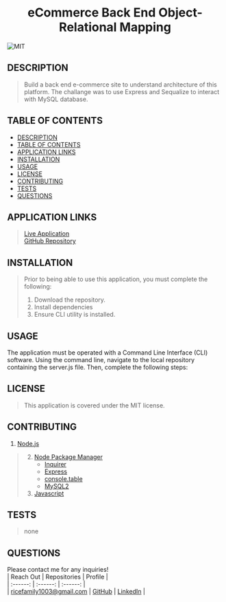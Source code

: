# <div align="center">**eCommerce Back End Object-Relational Mapping**</div>   
![MIT](https://img.shields.io/badge/License-MIT-blue.svg)  
  
## **DESCRIPTION**   
> Build a back end e-commerce site to understand architecture of this platform.  The challange was to use Express and Sequalize to interact with MySQL database.  
  
## **TABLE OF CONTENTS**  
* [DESCRIPTION](#DESCRIPTION)  
* [TABLE OF CONTENTS](#TABLE-OF-CONTENTS)  
* [APPLICATION LINKS](#APPLICATION-LINKS) 
* [INSTALLATION](#INSTALLATION)  
* [USAGE](#USAGE)  
* [LICENSE](#LICENSE)  
* [CONTRIBUTING](#CONTRIBUTING)  
* [TESTS](#TESTS)  
* [QUESTIONS](#QUESTIONS)  
  
## **APPLICATION LINKS**   
> [Live Application](https://github.com/jeremyrice98/e-commerce)  
> [GitHub Repository](https://github.com/jeremyrice98/e-commerce)  
  
## **INSTALLATION**   
> Prior to being able to use this application, you must complete the following:  
>   1. Download the repository.  
>   2. Install dependencies   
>   3. Ensure CLI utility is installed.   
  
## **USAGE**  
The application must be operated with a Command Line Interface (CLI) software. Using the command line, navigate to the local repository containing the server.js file. Then, complete the following steps:  
  
## **LICENSE**  
> This application is covered under the MIT license.
  
## **CONTRIBUTING**  
1. [Node.js](https://nodejs.org/en/)
> 2. [Node Package Manager](https://www.npmjs.com/)
>     - [Inquirer](https://www.npmjs.com/package/inquirer)
>     - [Express](https://www.npmjs.com/package/express)
>     - [console.table](https://www.npmjs.com/package/console.table)
>     - [MySQL2](https://www.npmjs.com/package/mysql2)
> 3. [Javascript](https://developer.mozilla.org/en-US/docs/Web/JavaScript)
  
## **TESTS**  
> none   
  
## **QUESTIONS**  
Please contact me for any inquiries!  
| Reach Out | Repositories | Profile |  
| :------: | :------: |  :------: |  
| <ricefamily1003@gmail.com> | [GitHub](https://github.com/jeremyrice98?tab=repositories) |  [LinkedIn](https://www.linkedin.com/in/jeremy-rice-99055113/) |   

